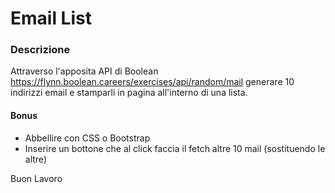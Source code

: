 Email List
===
### Descrizione

Attraverso l'apposita API di Boolean
https://flynn.boolean.careers/exercises/api/random/mail
generare 10 indirizzi email e stamparli in pagina all'interno di una lista.

#### Bonus

- Abbellire con CSS o Bootstrap
- Inserire un bottone che al click faccia il fetch altre 10 mail (sostituendo le altre)

Buon Lavoro